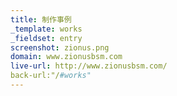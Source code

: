 ```yaml
---
title: 制作事例
_template: works
_fieldset: entry
screenshot: zionus.png
domain: www.zionusbsm.com
live-url: http://www.zionusbsm.com/
back-url:"/#works"
---
```

